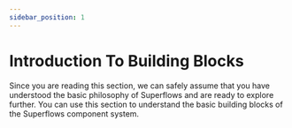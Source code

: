 ```yaml
---
sidebar_position: 1
---
```


# Introduction To Building Blocks

Since you are reading this section, we can safely assume that you have understood the basic philosophy of Superflows and are ready to explore further. You can use this section to understand the basic building blocks of the Superflows component system.
